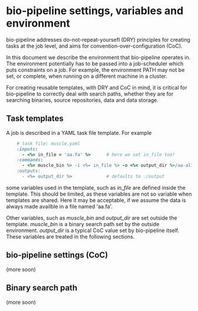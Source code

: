 # bio-pipeline settings, variables and environment

bio-pipeline addresses do-not-repeat-yoursefl (DRY) principles for
creating tasks at the job level, and aims for
convention-over-configuration (CoC). 

In this document we describe the environment that bio-pipeline
operates in. The environment potentially has to be passed into a
job-scheduler which puts constraints on a job. For example, the
environment PATH may not be set, or complete, when running on a
different machine in a cluster.

For creating reusable templates, with DRY and CoC in mind, it is
critical for bio-pipeline to correctly deal with search paths, whether
they are for searching binaries, source repositories, data and data
storage.

## Task templates

A job is described in a YAML task file template. For example

```ruby
    # task file: muscle.yaml
    :inputs:
      - <%= in_file = 'aa.fa' %>      # here we set in_file too!
    :commands:
      - <%= muscle_bin %> -i <%= in_file %> -o <%= output_dir %>/aa-align.fa
    :outputs:
      - <%= output_dir %>             # defaults to ./output
```

some variables used in the template, such as *in_file* are defined
inside the template. This should be limited, as these variables are
not so variable when templates are shared. Here it may be acceptable,
if we assume the data is always made availble in a file named 'aa.fa'.

Other variables, such as *muscle_bin* and *output_dir* are set outside
the template.  *muscle_bin* is a binary search path set by the outside
environment.  *output_dir* is a typical CoC value set by bio-pipeline
itself. These variables are treated in the following sections.

## bio-pipeline settings (CoC)

(more soon)

## Binary search path

(more soon)





